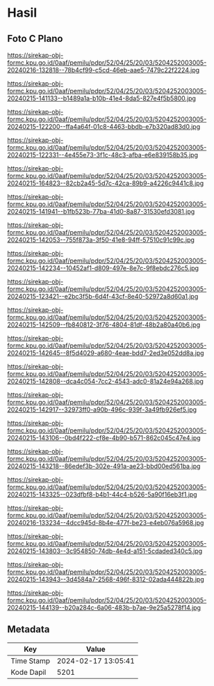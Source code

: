 # Hasil

## Foto C Plano

https://sirekap-obj-formc.kpu.go.id/0aaf/pemilu/pdpr/52/04/25/20/03/5204252003005-20240216-132818--78b4cf99-c5cd-46eb-aae5-7479c22f2224.jpg

https://sirekap-obj-formc.kpu.go.id/0aaf/pemilu/pdpr/52/04/25/20/03/5204252003005-20240215-141133--b1489a1a-b10b-41e4-8da5-827e4f5b5800.jpg

https://sirekap-obj-formc.kpu.go.id/0aaf/pemilu/pdpr/52/04/25/20/03/5204252003005-20240215-122200--ffa4a64f-01c8-4463-bbdb-e7b320ad83d0.jpg

https://sirekap-obj-formc.kpu.go.id/0aaf/pemilu/pdpr/52/04/25/20/03/5204252003005-20240215-122331--4e455e73-3f1c-48c3-afba-e6e839158b35.jpg

https://sirekap-obj-formc.kpu.go.id/0aaf/pemilu/pdpr/52/04/25/20/03/5204252003005-20240215-164823--82cb2a45-5d7c-42ca-89b9-a4226c9441c8.jpg

https://sirekap-obj-formc.kpu.go.id/0aaf/pemilu/pdpr/52/04/25/20/03/5204252003005-20240215-141941--b1fb523b-77ba-41d0-8a87-31530efd3081.jpg

https://sirekap-obj-formc.kpu.go.id/0aaf/pemilu/pdpr/52/04/25/20/03/5204252003005-20240215-142053--755f873a-3f50-41e8-94ff-57510c91c99c.jpg

https://sirekap-obj-formc.kpu.go.id/0aaf/pemilu/pdpr/52/04/25/20/03/5204252003005-20240215-142234--10452af1-d809-497e-8e7c-9f8ebdc276c5.jpg

https://sirekap-obj-formc.kpu.go.id/0aaf/pemilu/pdpr/52/04/25/20/03/5204252003005-20240215-123421--e2bc3f5b-6d4f-43cf-8e40-52972a8d60a1.jpg

https://sirekap-obj-formc.kpu.go.id/0aaf/pemilu/pdpr/52/04/25/20/03/5204252003005-20240215-142509--fb840812-3f76-4804-81df-48b2a80a40b6.jpg

https://sirekap-obj-formc.kpu.go.id/0aaf/pemilu/pdpr/52/04/25/20/03/5204252003005-20240215-142645--8f5d4029-a680-4eae-bdd7-2ed3e052dd8a.jpg

https://sirekap-obj-formc.kpu.go.id/0aaf/pemilu/pdpr/52/04/25/20/03/5204252003005-20240215-142808--dca4c054-7cc2-4543-adc0-81a24e94a268.jpg

https://sirekap-obj-formc.kpu.go.id/0aaf/pemilu/pdpr/52/04/25/20/03/5204252003005-20240215-142917--32973ff0-a90b-496c-939f-3a49fb926ef5.jpg

https://sirekap-obj-formc.kpu.go.id/0aaf/pemilu/pdpr/52/04/25/20/03/5204252003005-20240215-143106--0bd4f222-cf8e-4b90-b571-862c045c47e4.jpg

https://sirekap-obj-formc.kpu.go.id/0aaf/pemilu/pdpr/52/04/25/20/03/5204252003005-20240215-143218--86edef3b-302e-491a-ae23-bbd00ed561ba.jpg

https://sirekap-obj-formc.kpu.go.id/0aaf/pemilu/pdpr/52/04/25/20/03/5204252003005-20240215-143325--023dfbf8-b4b1-44c4-b526-5a90f16eb3f1.jpg

https://sirekap-obj-formc.kpu.go.id/0aaf/pemilu/pdpr/52/04/25/20/03/5204252003005-20240216-133234--4dcc945d-8b4e-477f-be23-e4eb076a5968.jpg

https://sirekap-obj-formc.kpu.go.id/0aaf/pemilu/pdpr/52/04/25/20/03/5204252003005-20240215-143803--3c954850-74db-4e4d-a151-5cdaded340c5.jpg

https://sirekap-obj-formc.kpu.go.id/0aaf/pemilu/pdpr/52/04/25/20/03/5204252003005-20240215-143943--3d4584a7-2568-496f-8312-02ada444822b.jpg

https://sirekap-obj-formc.kpu.go.id/0aaf/pemilu/pdpr/52/04/25/20/03/5204252003005-20240215-144139--b20a284c-6a06-483b-b7ae-9e25a5278f14.jpg


## Metadata

| Key        | Value               |
| ---------- | ------------------- |
| Time Stamp | 2024-02-17 13:05:41 |
| Kode Dapil | 5201                |



